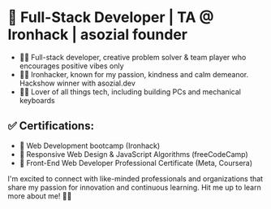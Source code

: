 # 🚀 Full-Stack Developer | TA @ Ironhack | asozial founder

- 🙌🏽 Full-stack developer, creative problem solver & team player who encourages positive vibes only
- 🙌🏽 Ironhacker, known for my passion, kindness and calm demeanor. Hackshow winner with asozial.dev
- 🙌🏽 Lover of all things tech, including building PCs and mechanical keyboards


## ✅ Certifications:

- 📜 Web Development bootcamp (Ironhack)
- 📜 Responsive Web Design & JavaScript Algorithms (freeCodeCamp)
- 📜 Front-End Web Developer Professional Certificate (Meta, Coursera)

I'm excited to connect with like-minded professionals and organizations that share my passion for innovation and continuous learning. Hit me up to learn more about me! 👊🏽
